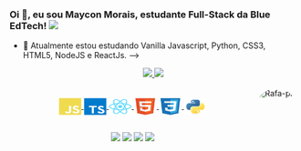 ### Oi 👋, eu sou Maycon Morais, estudante Full-Stack da Blue EdTech!   <img src="https://user-images.githubusercontent.com/95504029/151560441-2e792d97-fd65-462c-8fd7-70f581de5674.gif" width="100">

- 🌱 Atualmente estou estudando Vanilla Javascript, Python, CSS3, HTML5, NodeJS e ReactJs.
-->

<div align="center">
  <a href="https://github.com/maycomorais">
  <img height="180em" src="https://github-readme-stats.vercel.app/api?username=maycomorais&show_icons=true&theme=chartreuse-dark&include_all_commits=true&count_private=true"/>
  <img height="180em" src="https://github-readme-stats.vercel.app/api/top-langs/?username=maycomorais&layout=compact&langs_count=7&theme=chartreuse-dark"/>
</div>
<div style="display: inline_block"><br>
  <img align="right" alt="Rafa-pic" height="150" style="border-radius:50px;" src="https://diariodaplanicie.com/wp-content/uploads/2022/04/avataaars.png">
</div>
  
  <div  align="center" style="display: inline_block"><br>
  <img align="center" alt="Rafa-Js" height="30" width="40" src="https://raw.githubusercontent.com/devicons/devicon/master/icons/javascript/javascript-plain.svg">
  <img align="center" alt="Rafa-Ts" height="30" width="40" src="https://raw.githubusercontent.com/devicons/devicon/master/icons/typescript/typescript-plain.svg">
  <img align="center" alt="Rafa-React" height="30" width="40" src="https://raw.githubusercontent.com/devicons/devicon/master/icons/react/react-original.svg">
  <img align="center" alt="Rafa-HTML" height="30" width="40" src="https://raw.githubusercontent.com/devicons/devicon/master/icons/html5/html5-original.svg">
  <img align="center" alt="Rafa-CSS" height="30" width="40" src="https://raw.githubusercontent.com/devicons/devicon/master/icons/css3/css3-original.svg">
  <img align="center" alt="Rafa-Python" height="30" width="40" src="https://raw.githubusercontent.com/devicons/devicon/master/icons/python/python-original.svg">
</div>
  
  ##
 
<div align="center"> 
    <a href="https://instagram.com/maycomorais" target="_blank'"><img src="https://img.shields.io/badge/-Instagram-%23E4405F?style=for-the-badge&logo=instagram&logoColor=white" target="_blank'"></a>
    <a href="https://wa.me/+5522992874147?text=..." target="_blank"><img src="https://img.shields.io/badge/WhatsApp-25D366?style=for-the-badge&logo=whatsapp&logoColor=white" target="_blank'"></a>
   <a href = "mailto:maycomorais@gmail.com"><img src="https://img.shields.io/badge/-Gmail-%23333?style=for-the-badge&logo=gmail&logoColor=white" target="_blank'"></a>
   <a href="https://www.linkedin.com/in/maycon-morais-99121a23/" target="_blank"><img src="https://img.shields.io/badge/-LinkedIn-%230077B5?style=for-the-badge&logo=linkedin&logoColor=white" target="_blank'"></a> 
 
  
</div>
